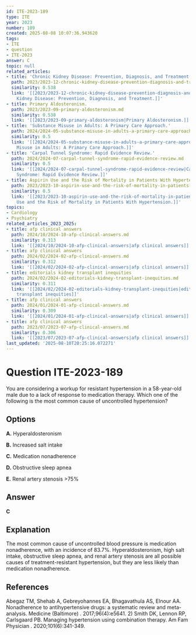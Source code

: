 ```yaml
---
id: ITE-2023-189
type: ITE
year: 2023
number: 189
created: 2025-08-08 10:07:36.943620
tags:
- ITE
- question
- ITE-2023
answer: C
topic: null
related_articles:
- title: 'Chronic Kidney Disease: Prevention, Diagnosis, and Treatment.'
  path: 2023/2023-12-chronic-kidney-disease-prevention-diagnosis-and-treatment.md
  similarity: 0.538
  link: '[[2023/2023-12-chronic-kidney-disease-prevention-diagnosis-and-treatment|Chronic
    Kidney Disease: Prevention, Diagnosis, and Treatment.]]'
- title: Primary Aldosteronism.
  path: 2023/2023-09-primary-aldosteronism.md
  similarity: 0.538
  link: '[[2023/2023-09-primary-aldosteronism|Primary Aldosteronism.]]'
- title: 'Substance Misuse in Adults: A Primary Care Approach.'
  path: 2024/2024-05-substance-misuse-in-adults-a-primary-care-approach.md
  similarity: 0.5
  link: '[[2024/2024-05-substance-misuse-in-adults-a-primary-care-approach|Substance
    Misuse in Adults: A Primary Care Approach.]]'
- title: 'Carpal Tunnel Syndrome: Rapid Evidence Review.'
  path: 2024/2024-07-carpal-tunnel-syndrome-rapid-evidence-review.md
  similarity: 0.5
  link: '[[2024/2024-07-carpal-tunnel-syndrome-rapid-evidence-review|Carpal Tunnel
    Syndrome: Rapid Evidence Review.]]'
- title: Aspirin Use and the Risk of Mortality in Patients With Hypertension.
  path: 2023/2023-10-aspirin-use-and-the-risk-of-mortality-in-patients-with-hyper.md
  similarity: 0.5
  link: '[[2023/2023-10-aspirin-use-and-the-risk-of-mortality-in-patients-with-hyper|Aspirin
    Use and the Risk of Mortality in Patients With Hypertension.]]'
topics:
- Cardiology
- Psychiatry
related_articles_2023_2025:
- title: afp clinical answers
  path: 2024/10/2024-10-afp-clinical-answers.md
  similarity: 0.313
  link: '[[2024/10/2024-10-afp-clinical-answers|afp clinical answers]]'
- title: afp clinical answers
  path: 2024/02/2024-02-afp-clinical-answers.md
  similarity: 0.312
  link: '[[2024/02/2024-02-afp-clinical-answers|afp clinical answers]]'
- title: editorials kidney transplant inequities
  path: 2024/02/2024-02-editorials-kidney-transplant-inequities.md
  similarity: 0.311
  link: '[[2024/02/2024-02-editorials-kidney-transplant-inequities|editorials kidney
    transplant inequities]]'
- title: afp clinical answers
  path: 2024/01/2024-01-afp-clinical-answers.md
  similarity: 0.309
  link: '[[2024/01/2024-01-afp-clinical-answers|afp clinical answers]]'
- title: afp clinical answers
  path: 2023/07/2023-07-afp-clinical-answers.md
  similarity: 0.306
  link: '[[2023/07/2023-07-afp-clinical-answers|afp clinical answers]]'
last_updated: '2025-08-10T20:25:16.072271'
---
```


# Question ITE-2023-189

You are considering a workup for resistant hypertension in a 58-year-old male due to a lack of response to medication therapy. Which one of the following is the most common cause of uncontrolled hypertension?

## Options

**A.** Hyperaldosteronism

**B.** Increased salt intake

**C.** Medication nonadherence

**D.** Obstructive sleep apnea

**E.** Renal artery stenosis >75%

## Answer

**C**

## Explanation

The most common cause of uncontrolled blood pressure is medication nonadherence, with an incidence of 83.7%. Hyperaldosteronism, high salt intake, obstructive sleep apnea, and renal artery stenosis are all possible causes of treatment-resistant hypertension, but they are less likely than medication nonadherence.

## References

Abegaz TM, Shehab A, Gebreyohannes EA, Bhagavathula AS, Elnour AA. Nonadherence to antihypertensive drugs: a systematic review and meta-analysis. Medicine (Baltimore) . 2017;96(4):e5641. 2) Smith DK, Lennon RP, Carlsgaard PB. Managing hypertension using combination therapy. Am Fam Physician . 2020;101(6):341-349.
